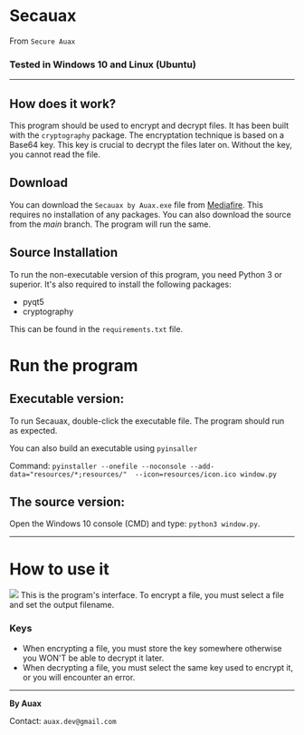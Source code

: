 # Secauax
From `Secure Auax`

### Tested in Windows 10 and Linux (Ubuntu)
---
## How does it work?
This program should be used to encrypt and decrypt files.
It has been built with the `cryptography` package. The encryptation technique is based on a Base64 key. This key is crucial to decrypt the files later on. 
Without the key, you cannot read the file.

## Download
You can download the `Secauax by Auax.exe` file from <a href="https://www.mediafire.com/file/sqw7wl1z01dg699/SecauaxByAuax.exe/file">Mediafire</a>. This requires no installation of any packages.
You can also download the source from the *main* branch.
The program will run the same.

## Source Installation
To run the non-executable version of this program, you need Python 3 
or superior. It's also required to install the following packages:
* pyqt5
* cryptography

This can be found in the `requirements.txt` file.

# Run the program
## Executable version:
To run Secauax, double-click the executable file. The program should run as expected.

You can also build an executable using `pyinsaller`


Command: ``pyinstaller --onefile --noconsole --add-data="resources/*;resources/"  --icon=resources/icon.ico window.py``

## The source version:
Open the Windows 10 console (CMD) and type: `python3 window.py`.

---
# How to use it
<img src="https://user-images.githubusercontent.com/16353807/123293519-5827d600-d514-11eb-98cb-ab361c3164a7.JPG" />
This is the program's interface. To encrypt a file, you must select a file and set the output filename.

### Keys
* When encrypting a file, you must store the key somewhere otherwise you WON'T be able to decrypt it later.
* When decrypting a file, you must select the same key used to encrypt it, or you will encounter an error. 

---
**By Auax**

Contact: `auax.dev@gmail.com`
